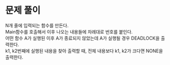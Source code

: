 # 문제 풀이

N개 줄에 입력되는 함수를 만든다.  
Main함수를 호출해서 이후 나오는 내용들에 차례대로 번호를 붙인다.  
어떤 함수 A가 실행된 이후 A가 종료되지 않았는데 A가 실행될 경우 DEADLOCK을 출력한다.  
k1, k2번째에 실행된 내용을 찾아 출력할 때, 전체 내용보다 k1, k2가 크다면 NONE을 출력한다.
